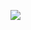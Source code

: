 ![](https://www.google.com/url?sa=i&url=https%3A%2F%2Fstackoverflow.com%2Fquestions%2F215497%2Fwhat-is-the-difference-between-public-protected-package-private-and-private-in&psig=AOvVaw3Lm6Wnei8xMClqrVC3_Iun&ust=1711954044247000&source=images&cd=vfe&opi=89978449&ved=2ahUKEwin89n2852FAxXtpWMGHUWRDiwQjRx6BAgAEBY)

